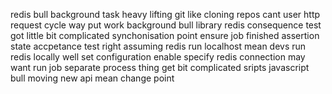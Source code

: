 redis bull background task heavy lifting git like cloning repos cant user http request cycle way put work background bull library redis consequence test got little bit complicated synchonisation point ensure job finished assertion state accpetance test right assuming redis run localhost mean devs run redis locally well set configuration enable specify redis connection may want run job separate process thing get bit complicated sripts javascript bull moving new api mean change point
